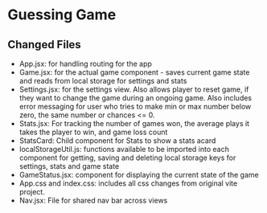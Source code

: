 # Guessing Game

## Changed Files

- App.jsx: for handling routing for the app
- Game.jsx: for the actual game component - saves current game state and reads from local storage for settings and stats
- Settings.jsx: for the settings view. Also allows player to reset game, if they want to change the game during an ongoing game. Also includes error messaging for user who tries to make min or max number below zero, the same number or chances <= 0.
- Stats.jsx: For tracking the number of games won, the average plays it takes the player to win, and game loss count
- StatsCard: Child component for Stats to show a stats acard
- localStorageUtil.js: functions available to be imported into each component for getting, saving and deleting local storage keys for settings, stats and game state
- GameStatus.jsx: component for displaying the current state of the game
- App.css and index.css: includes all css changes from original vite project.
- Nav.jsx: File for shared nav bar across views


